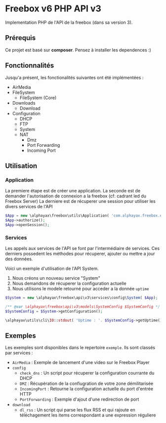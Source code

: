 
# Freebox v6 PHP API v3

Implementation PHP de l'API de la freebox (dans sa version 3).

## Prérequis

Ce projet est basé sur **composer**. Pensez à installer les dependences :)

## Fonctionnalités

Jusqu'a présent, les fonctionalités suivantes ont été implémentées :

- AirMedia
- FileSystem
    - FileSystem (Core)
- Downloads
    - Download
- Configuration
    - DHCP
    - FTP
    - System
    - NAT
        - Dmz
        - Port Forwarding
        - Incoming Port


## Utilisation

### Application

La premiere étape est de créer une application. 
La seconde est de demander l'autorisation de connexion a la freebox (cf: cadrant led du Freebox Server)
La derniere est de récuperer une session pour utiliser les divers services de l'API

```php
$App = new \alphayax\freebox\utils\Application( 'com.alphayax.freebox.example', 'Freebox PHP API Exemple', '0.0.1');
$App->authorize();
$App->openSession();
```

### Services
Les appels aux services de l'API se font par l'intermédiaire de services.
Ces derniers possedent les méthodes pour récuperer, ajouter ou mettre a jour des données.

Voici un exemple d'utilisation de l'API System. 
1. Nous créons un nouveau service "System"
2. Nous demandons de récuperer la configuration actuelle
3. Nous utilisons le modele retourné pour acceder a la donnée `uptime`
 
```php
$System = new \alphayax\freebox\api\v3\services\config\System( $App);

/** @var \alphayax\freebox\api\v3\models\SystemConfig $SystemConfig */
$SystemConfig = $System->getConfiguration();

\alphayax\utils\cli\IO::stdout( 'Uptime : '. $SystemConfig->getUptime());
```

## Exemples

Les exemples sont disponibles dans le repertoire `exemple`. Ils sont classés par services :
- `AirMedia` : Exemple de lancement d'une video sur le Freebox Player
- `config` 
    - `check_dns` : Un script pour récuperer la configuration courrante du DHCP
    - `DMZ` : Récupération de la confiugration de votre zone démilitarisée
    - `IncomingPort` : Retourne la configuration actuelle du port d'entrée HTTP
    - `PortForwarding` : Exemple d'ajout d'une redirection de port
- `download`
    - `dl_rss` : Un script qui parse les flux RSS et qui rajoute en téléchagement les items correspondant a une expression réguliere
 
 